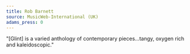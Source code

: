 ```yaml
---
title: Rob Barnett
source: MusicWeb-International (UK)
adams_press: 0
---
```

"[Glint] is a varied anthology of contemporary pieces...tangy, oxygen rich and kaleidoscopic."